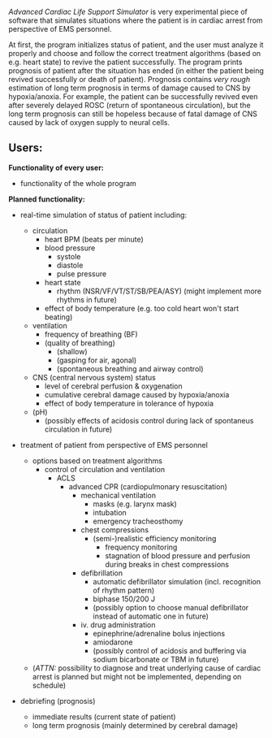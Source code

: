 
*Advanced Cardiac Life Support Simulator* is very experimental piece of software that simulates situations where the patient is in cardiac arrest from perspective of EMS personnel.

At first, the program initializes status of patient, and the user must analyze it properly and choose and follow the correct treatment algorithms (based on e.g. heart state) to revive the patient successfully. The program prints prognosis of patient after the situation has ended (in either the patient being revived successfully or death of patient). Prognosis contains *very rough* estimation of long term prognosis in terms of damage caused to CNS by hypoxia/anoxia. For example, the patient can be successfully revived even after severely delayed ROSC (return of spontaneous circulation), but the long term prognosis can still be hopeless because of fatal damage of CNS caused by lack of oxygen supply to neural cells.

**Users:**
 - 

**Functionality of every user:**
 - functionality of the whole program

**Planned functionality:**
 - real-time simulation of status of patient including:
	- circulation
		- heart BPM (beats per minute)
		- blood pressure
			- systole
			- diastole
			- pulse pressure
		- heart state
			- rhythm (NSR/VF/VT/ST/SB/PEA/ASY) (might implement more rhythms in future)
		- effect of body temperature (e.g. too cold heart won't start beating)
	- ventilation
		- frequency of breathing (BF)
		- (quality of breathing)
			- (shallow)
			- (gasping for air, agonal)
			- (spontaneous breathing and airway control)
	- CNS (central nervous system) status
		- level of cerebral perfusion & oxygenation
		- cumulative cerebral damage caused by hypoxia/anoxia
		- effect of body temperature in tolerance of hypoxia
	- (pH)
		- (possibly effects of acidosis control during lack of spontaneus circulation in future)

- treatment of patient from perspective of EMS personnel
	- options based on treatment algorithms
		- control of circulation and ventilation
			- ACLS
				- advanced CPR (cardiopulmonary resuscitation)
					- mechanical ventilation
						- masks (e.g. larynx mask)
						- intubation
						- emergency tracheosthomy
					- chest compressions
						- (semi-)realistic efficiency monitoring
							- frequency monitoring
							- stagnation of blood pressure and perfusion during breaks in chest compressions
					- defibrillation
						- automatic defibrillator simulation (incl. recognition of rhythm pattern)
						- biphase 150/200 J
						- (possibly option to choose manual defibrillator instead of automatic one in future)
					- iv. drug administration
						- epinephrine/adrenaline bolus injections
						- amiodarone
						- (possibly control of acidosis and buffering via sodium bicarbonate or TBM in future)
	- (*ATTN:* possibility to diagnose and treat underlying cause of cardiac arrest is planned but might not be implemented, depending on schedule)

- debriefing (prognosis)
	- immediate results (current state of patient)
	- long term prognosis (mainly determined by cerebral damage)
